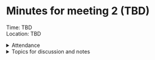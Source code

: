 # Minutes for meeting 2 (TBD)
Time: TBD <br>
Location: TBD

<details><summary>Attendance</summary><p>
  
  - ~Alexander Agafonov~	
  - ~Thomas Canning~	
  - ~Artiom	Casian~	
  - ~Arthur	Chen~
  - ~Alex	Clarke~	
  - ~Harry Crane~

</p></details>

<details><summary>Topics for discussion and notes</summary><p>

*Add topics to be discussed at the next meeting here:*
  - ... 
  -
  
------------------------------------------------
*Notes:*
  - ...
  - 
  
</p></details>

